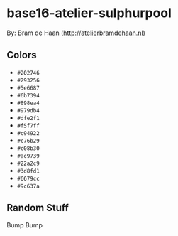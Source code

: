 # base16-atelier-sulphurpool

By: Bram de Haan (http://atelierbramdehaan.nl)

## Colors

* `#202746`
* `#293256`
* `#5e6687`
* `#6b7394`
* `#898ea4`
* `#979db4`
* `#dfe2f1`
* `#f5f7ff`
* `#c94922`
* `#c76b29`
* `#c08b30`
* `#ac9739`
* `#22a2c9`
* `#3d8fd1`
* `#6679cc`
* `#9c637a`

## Random Stuff

Bump
Bump
